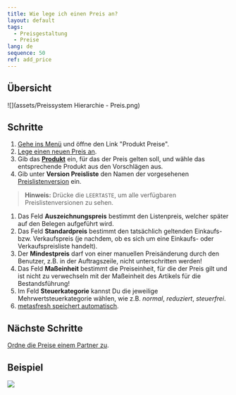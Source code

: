 ```yaml
---
title: Wie lege ich einen Preis an?
layout: default
tags:
  - Preisgestaltung
  - Preise
lang: de
sequence: 50
ref: add_price
---
```


## Übersicht
![](assets/Preissystem Hierarchie - Preis.png)

## Schritte
1. [Gehe ins Menü](Menu) und öffne den Link "Produkt Preise".
1. [Lege einen neuen Preis an](Neuer_Datensatz_Fenster_Webui).
1. Gib das **[Produkt](NeuesProdukt)** ein, für das der Preis gelten soll, und wähle das entsprechende Produkt aus den Vorschlägen aus.
1. Gib unter **Version Preisliste** den Namen der vorgesehenen [Preislistenversion](Preislistenversion_anlegen) ein.
 >**Hinweis:** Drücke die `LEERTASTE`, um alle verfügbaren Preislistenversionen zu sehen.

1. Das Feld **Auszeichnungspreis** bestimmt den Listenpreis, welcher später auf den Belegen aufgeführt wird.
1. Das Feld **Standardpreis** bestimmt den tatsächlich geltenden Einkaufs- bzw. Verkaufspreis (je nachdem, ob es sich um eine Einkaufs- oder Verkaufspreisliste handelt).
1. Der **Mindestpreis** darf von einer manuellen Preisänderung durch den Benutzer, z.B. in der Auftragszeile, nicht unterschritten werden!
1. Das Feld **Maßeinheit** bestimmt die Preiseinheit, für die der Preis gilt und ist nicht zu verwechseln mit der Maßeinheit des Artikels für die Bestandsführung!
1. Im Feld **Steuerkategorie** kannst Du die jeweilige Mehrwertsteuerkategorie wählen, wie z.B. *normal*, *reduziert*, *steuerfrei*.
1. [metasfresh speichert automatisch](Speicheranzeige).

## Nächste Schritte
[Ordne die Preise einem Partner zu](Zuordnung_Preise_Partner).

## Beispiel
![](assets/Preis_anlegen.gif)
